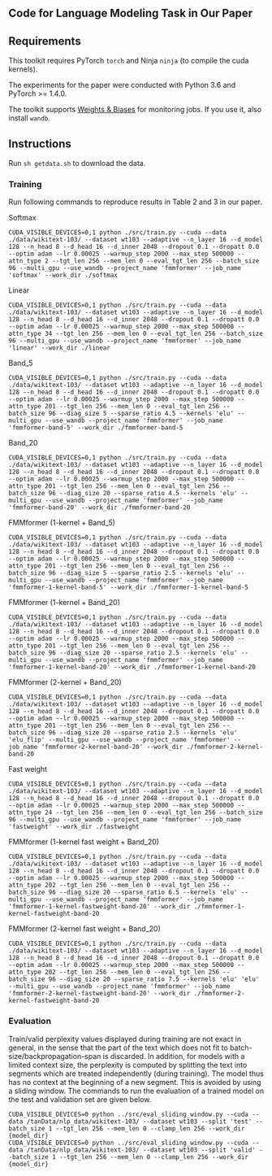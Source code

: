 ## Code for Language Modeling Task in Our Paper

## Requirements
This toolkit requires PyTorch `torch` and Ninja `ninja` (to compile the cuda kernels).

The experiments for the paper were conducted with Python 3.6 and PyTorch >= 1.4.0.

The toolkit supports [Weights & Biases](https://docs.wandb.ai/) for monitoring jobs. If you use it, also install `wandb`.

## Instructions

Run `sh getdata.sh` to download the data.

### Training

Run following commands to reproduce results in Table 2 and 3 in our paper.

Softmax
```
CUDA_VISIBLE_DEVICES=0,1 python ./src/train.py --cuda --data ./data/wikitext-103/ --dataset wt103 --adaptive --n_layer 16 --d_model 128 --n_head 8 --d_head 16 --d_inner 2048 --dropout 0.1 --dropatt 0.0 --optim adam --lr 0.00025 --warmup_step 2000 --max_step 500000 --attn_type 2 --tgt_len 256 --mem_len 0 --eval_tgt_len 256 --batch_size 96 --multi_gpu --use_wandb --project_name 'fmmformer' --job_name 'softmax' --work_dir ./softmax
```

Linear
```
CUDA_VISIBLE_DEVICES=0,1 python ./src/train.py --cuda --data ./data/wikitext-103/ --dataset wt103 --adaptive --n_layer 16 --d_model 128 --n_head 8 --d_head 16 --d_inner 2048 --dropout 0.1 --dropatt 0.0 --optim adam --lr 0.00025 --warmup_step 2000 --max_step 500000 --attn_type 34 --tgt_len 256 --mem_len 0 --eval_tgt_len 256 --batch_size 96 --multi_gpu --use_wandb --project_name 'fmmformer' --job_name 'linear' --work_dir ./linear
```

Band_5
```
CUDA_VISIBLE_DEVICES=0,1 python ./src/train.py --cuda --data ./data/wikitext-103/ --dataset wt103 --adaptive --n_layer 16 --d_model 128 --n_head 8 --d_head 16 --d_inner 2048 --dropout 0.1 --dropatt 0.0 --optim adam --lr 0.00025 --warmup_step 2000 --max_step 500000 --attn_type 201 --tgt_len 256 --mem_len 0 --eval_tgt_len 256 --batch_size 96 --diag_size 5 --sparse_ratio 4.5 --kernels 'elu' --multi_gpu --use_wandb --project_name 'fmmformer' --job_name 'fmmformer-band-5' --work_dir ./fmmformer-band-5
```

Band_20
```
CUDA_VISIBLE_DEVICES=0,1 python ./src/train.py --cuda --data ./data/wikitext-103/ --dataset wt103 --adaptive --n_layer 16 --d_model 128 --n_head 8 --d_head 16 --d_inner 2048 --dropout 0.1 --dropatt 0.0 --optim adam --lr 0.00025 --warmup_step 2000 --max_step 500000 --attn_type 201 --tgt_len 256 --mem_len 0 --eval_tgt_len 256 --batch_size 96 --diag_size 20 --sparse_ratio 4.5 --kernels 'elu' --multi_gpu --use_wandb --project_name 'fmmformer' --job_name 'fmmformer-band-20' --work_dir ./fmmformer-band-20
```

FMMformer (1-kernel + Band_5)
```
CUDA_VISIBLE_DEVICES=0,1 python ./src/train.py --cuda --data ./data/wikitext-103/ --dataset wt103 --adaptive --n_layer 16 --d_model 128 --n_head 8 --d_head 16 --d_inner 2048 --dropout 0.1 --dropatt 0.0 --optim adam --lr 0.00025 --warmup_step 2000 --max_step 500000 --attn_type 201 --tgt_len 256 --mem_len 0 --eval_tgt_len 256 --batch_size 96 --diag_size 5 --sparse_ratio 2.5 --kernels 'elu' --multi_gpu --use_wandb --project_name 'fmmformer' --job_name 'fmmformer-1-kernel-band-5' --work_dir ./fmmformer-1-kernel-band-5
```

FMMformer (1-kernel + Band_20)
```
CUDA_VISIBLE_DEVICES=0,1 python ./src/train.py --cuda --data ./data/wikitext-103/ --dataset wt103 --adaptive --n_layer 16 --d_model 128 --n_head 8 --d_head 16 --d_inner 2048 --dropout 0.1 --dropatt 0.0 --optim adam --lr 0.00025 --warmup_step 2000 --max_step 500000 --attn_type 201 --tgt_len 256 --mem_len 0 --eval_tgt_len 256 --batch_size 96 --diag_size 20 --sparse_ratio 2.5 --kernels 'elu' --multi_gpu --use_wandb --project_name 'fmmformer' --job_name 'fmmformer-1-kernel-band-20' --work_dir ./fmmformer-1-kernel-band-20
```

FMMformer (2-kernel + Band_20)
```
CUDA_VISIBLE_DEVICES=0,1 python ./src/train.py --cuda --data ./data/wikitext-103/ --dataset wt103 --adaptive --n_layer 16 --d_model 128 --n_head 8 --d_head 16 --d_inner 2048 --dropout 0.1 --dropatt 0.0 --optim adam --lr 0.00025 --warmup_step 2000 --max_step 500000 --attn_type 201 --tgt_len 256 --mem_len 0 --eval_tgt_len 256 --batch_size 96 --diag_size 20 --sparse_ratio 2.5 --kernels 'elu' 'elu_flip' --multi_gpu --use_wandb --project_name 'fmmformer' --job_name 'fmmformer-2-kernel-band-20' --work_dir ./fmmformer-2-kernel-band-20
```

Fast weight
```
CUDA_VISIBLE_DEVICES=0,1 python ./src/train.py --cuda --data ./data/wikitext-103/ --dataset wt103 --adaptive --n_layer 16 --d_model 128 --n_head 8 --d_head 16 --d_inner 2048 --dropout 0.1 --dropatt 0.0 --optim adam --lr 0.00025 --warmup_step 2000 --max_step 500000 --attn_type 24 --tgt_len 256 --mem_len 0 --eval_tgt_len 256 --batch_size 96 --multi_gpu --use_wandb --project_name 'fmmformer' --job_name 'fastweight' --work_dir ./fastweight
```

FMMformer (1-kernel fast weight + Band_20)
```
CUDA_VISIBLE_DEVICES=0,1 python ./src/train.py --cuda --data ./data/wikitext-103/ --dataset wt103 --adaptive --n_layer 16 --d_model 128 --n_head 8 --d_head 16 --d_inner 2048 --dropout 0.1 --dropatt 0.0 --optim adam --lr 0.00025 --warmup_step 2000 --max_step 500000 --attn_type 202 --tgt_len 256 --mem_len 0 --eval_tgt_len 256 --batch_size 96 --diag_size 20 --sparse_ratio 6.5 --kernels 'elu' --multi_gpu --use_wandb --project_name 'fmmformer' --job_name 'fmmformer-1-kernel-fastweight-band-20' --work_dir ./fmmformer-1-kernel-fastweight-band-20
```

FMMformer (2-kernel fast weight + Band_20)
```
CUDA_VISIBLE_DEVICES=0,1 python ./src/train.py --cuda --data ./data/wikitext-103/ --dataset wt103 --adaptive --n_layer 16 --d_model 128 --n_head 8 --d_head 16 --d_inner 2048 --dropout 0.1 --dropatt 0.0 --optim adam --lr 0.00025 --warmup_step 2000 --max_step 500000 --attn_type 202 --tgt_len 256 --mem_len 0 --eval_tgt_len 256 --batch_size 96 --diag_size 20 --sparse_ratio 7.5 --kernels 'elu' 'elu' --multi_gpu --use_wandb --project_name 'fmmformer' --job_name 'fmmformer-2-kernel-fastweight-band-20' --work_dir ./fmmformer-2-kernel-fastweight-band-20
```

### Evaluation

Train/valid perplexity values displayed during training are not exact in general, in the sense that the part of the text which does not fit to batch-size/backpropagation-span is discarded. In addition, for models with a limited context size, the perplexity is computed by splitting the text into segments which are treated independently (during training). The model thus has no context at the beginning of a new segment. This is avoided by using a sliding window. The commands to run the evaluation of a trained model on the test and validation set are given below.

```
CUDA_VISIBLE_DEVICES=0 python ../src/eval_sliding_window.py --cuda --data /tanData/nlp_data/wikitext-103/ --dataset wt103 --split 'test' --batch_size 1 --tgt_len 256 --mem_len 0 --clamp_len 256 --work_dir {model_dir}
CUDA_VISIBLE_DEVICES=0 python ../src/eval_sliding_window.py --cuda --data /tanData/nlp_data/wikitext-103/ --dataset wt103 --split 'valid' --batch_size 1 --tgt_len 256 --mem_len 0 --clamp_len 256 --work_dir {model_dir}
```
